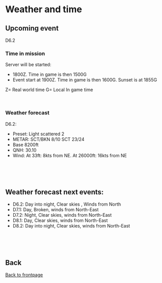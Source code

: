 # Weather and time

## Upcoming event
D6.2

### Time in mission
Server will be started:
- 1800Z. Time in game is then 1500G
- Event start at 1900Z. Time in game is then 1600G. Sunset is at 1855G

Z= Real world time
G= Local In game time

<br>

### Weather forecast
D6.2: 
- Preset: Light scattered 2
- METAR: SCT/BKN 8/10 SCT 23/24
- Base 8200ft
- QNH: 30.10
- Wind: At 33ft: 8kts from NE. At 26000ft: 16kts from NE


<br>
<br>
<br>


## Weather forecast next events:
- D6.2: Day into night, Clear skies , Winds from North
- D7.1: Day, Broken, winds from North-East
- D7.2: Night, Clear skies, winds from North-East
- D8.1: Day, Clear skies, winds from North-East
- D8.2: Day into night, Clear skies, winds from North-East

<br>
<br>
<br>



## Back
[Back to frontpage](https://132nd-vwing.github.io/OPAR-Brief/)
